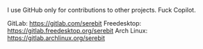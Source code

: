I use GitHub only for contributions to other projects. Fuck Copilot.

GitLab: https://gitlab.com/serebit
Freedesktop: https://gitlab.freedesktop.org/serebit
Arch Linux: https://gitlab.archlinux.org/serebit

